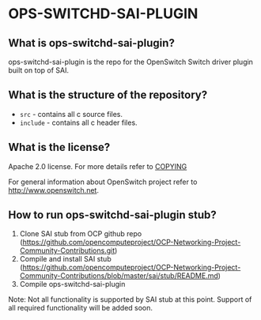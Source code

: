 OPS-SWITCHD-SAI-PLUGIN
============================

What is ops-switchd-sai-plugin?
--------------------------------------
ops-switchd-sai-plugin is the repo for the OpenSwitch Switch driver plugin
built on top of SAI.


What is the structure of the repository?
----------------------------------------
* `src` - contains all c source files.
* `include` - contains all c header files.

What is the license?
--------------------
Apache 2.0 license. For more details refer to [COPYING](http://git.openswitch.net/cgit/openswitch/ops-switchd-sai-plugin/tree/COPYING)

For general information about OpenSwitch project refer to http://www.openswitch.net.

How to run ops-switchd-sai-plugin stub?
---------------------------------
1. Clone SAI stub from OCP github repo (https://github.com/opencomputeproject/OCP-Networking-Project-Community-Contributions.git)
2. Compile and install SAI stub (https://github.com/opencomputeproject/OCP-Networking-Project-Community-Contributions/blob/master/sai/stub/README.md)
3. Compile ops-switchd-sai-plugin

Note: Not all functionality is supported by SAI stub at this point. Support of all required functionality will be added soon.
